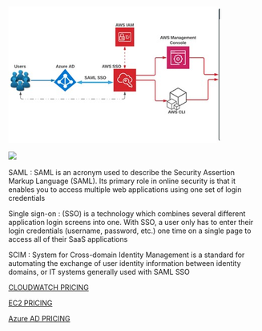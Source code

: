![](https://raw.githubusercontent.com/Ananyojha/spare-images/main/Aqua%20Music_20220506_142257_538.JPG)


![](https://d2908q01vomqb2.cloudfront.net/972a67c48192728a34979d9a35164c1295401b71/2021/11/17/fig1obres.png)

SAML : SAML is an acronym used to describe the Security Assertion Markup Language (SAML). Its primary role in online security is that it enables you to access multiple web applications using one set of login credentials

Single sign-on : (SSO) is a technology which combines several different application login screens into one. With SSO, a user only has to enter their login credentials (username, password, etc.) one time on a single page to access all of their SaaS applications

SCIM : System for Cross-domain Identity Management is a standard for automating the exchange of user identity information between identity domains, or IT systems
generally used with SAML SSO 

[CLOUDWATCH PRICING](https://aws.amazon.com/cloudwatch/pricing/)

[EC2 PRICING](https://aws.amazon.com/ec2/pricing/)

[Azure AD PRICING](https://azure.microsoft.com/en-in/pricing/details/active-directory/)
